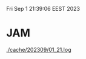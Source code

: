 Fri Sep  1 21:39:06 EEST 2023
# JAM
<a href='./cache/202309/01_21.log'>./cache/202309/01_21.log</a>
